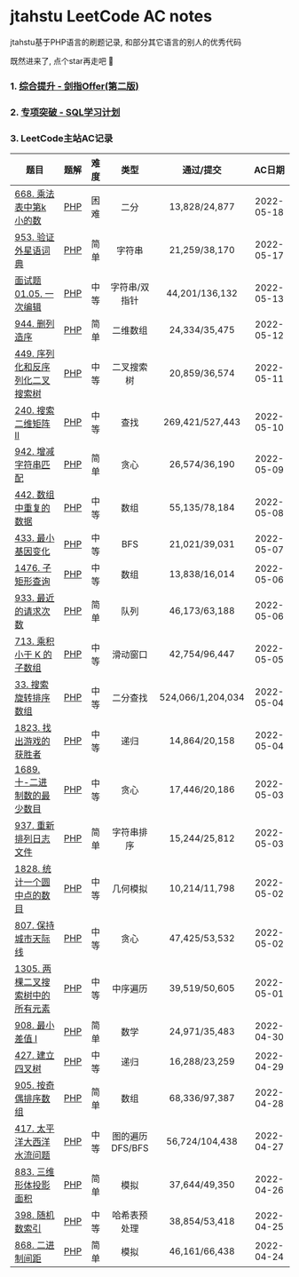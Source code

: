 # jtahstu LeetCode AC notes

jtahstu基于PHP语言的刷题记录, 和部分其它语言的别人的优秀代码

既然进来了, 点个star再走吧 🤣

### 1. [综合提升 - 剑指Offer(第二版)](剑指Offer/README.md)

### 2. [专项突破 - SQL学习计划](MySQL/README.md)

### 3. LeetCode主站AC记录

<!--| []() | [PHP]() |  |  |  | 2022-05- | -->

| 题目 | 题解 | 难度 | 类型 | 通过/提交 | AC日期 |
|----|----|:----:|:----:|:----:|:----:|
| [668. 乘法表中第k小的数](https://leetcode.cn/problems/kth-smallest-number-in-multiplication-table/) | [PHP](https://www.yuque.com/jtahstu/leetcode/uo19el) | 困难 | 二分 | 13,828/24,877 | 2022-05-18 |
| [953. 验证外星语词典](https://leetcode.cn/problems/verifying-an-alien-dictionary/) | [PHP](https://www.yuque.com/jtahstu/leetcode/ze0lcx) | 简单 | 字符串 | 21,259/38,170 | 2022-05-17 |
| [面试题 01.05. 一次编辑](https://leetcode.cn/problems/one-away-lcci/) | [PHP](https://www.yuque.com/jtahstu/leetcode/nxgs5k) | 中等 | 字符串/双指针 | 44,201/136,132 | 2022-05-13 |
| [944. 删列造序](https://leetcode.cn/problems/delete-columns-to-make-sorted/) | [PHP](https://www.yuque.com/jtahstu/leetcode/hgqbp8) | 简单 | 二维数组 | 24,334/35,475 | 2022-05-12 |
| [449. 序列化和反序列化二叉搜索树](https://leetcode.cn/problems/serialize-and-deserialize-bst/) | [PHP](https://www.yuque.com/jtahstu/leetcode/hxl50i) | 中等 | 二叉搜索树 | 20,859/36,574 | 2022-05-11 |
| [240. 搜索二维矩阵 II](https://leetcode.cn/problems/search-a-2d-matrix-ii/) | [PHP](https://www.yuque.com/jtahstu/leetcode/wos6dy) | 中等 | 查找 | 269,421/527,443 | 2022-05-10 |
| [942. 增减字符串匹配](https://leetcode.cn/problems/di-string-match/) | [PHP](https://www.yuque.com/jtahstu/leetcode/wug4mu) | 简单 | 贪心 | 26,574/36,190 | 2022-05-09 |
| [442. 数组中重复的数据](https://leetcode.cn/problems/find-all-duplicates-in-an-array/) | [PHP](https://www.yuque.com/jtahstu/leetcode/ae3cw8) | 中等 | 数组 |  55,135/78,184 | 2022-05-08 |
| [433. 最小基因变化](https://leetcode.cn/problems/minimum-genetic-mutation/) | [PHP](https://www.yuque.com/jtahstu/leetcode/dpvuyr) | 中等 | BFS | 21,021/39,031 | 2022-05-07 |
| [1476. 子矩形查询](https://leetcode.cn/problems/subrectangle-queries/) | [PHP](https://www.yuque.com/jtahstu/leetcode/asr97x) | 中等 | 数组 | 13,838/16,014 | 2022-05-06 |
| [933. 最近的请求次数](https://leetcode.cn/problems/number-of-recent-calls/) | [PHP](https://www.yuque.com/jtahstu/leetcode/wedb6r) | 简单 | 队列 | 46,173/63,188 | 2022-05-06 |
| [713. 乘积小于 K 的子数组](https://leetcode.cn/problems/subarray-product-less-than-k/) | [PHP](https://www.yuque.com/jtahstu/leetcode/alzo5f) | 中等 | 滑动窗口 | 42,754/96,447 | 2022-05-05 |
| [33. 搜索旋转排序数组](https://leetcode.cn/problems/search-in-rotated-sorted-array/) | [PHP](https://www.yuque.com/jtahstu/leetcode/igwyag) | 中等 | 二分查找 | 524,066/1,204,034 | 2022-05-04 |
| [1823. 找出游戏的获胜者](https://leetcode.cn/problems/find-the-winner-of-the-circular-game/) | [PHP](https://www.yuque.com/jtahstu/leetcode/ka6g50) | 中等 | 递归 | 14,864/20,158 | 2022-05-04 |
| [1689. 十-二进制数的最少数目](https://leetcode.cn/problems/partitioning-into-minimum-number-of-deci-binary-numbers/) | [PHP](https://www.yuque.com/jtahstu/leetcode/xzct4q) | 中等 | 贪心 | 17,446/20,186 | 2022-05-03 |
| [937. 重新排列日志文件](https://leetcode.cn/problems/reorder-data-in-log-files/) | [PHP](https://www.yuque.com/jtahstu/leetcode/ci69wx) | 简单 | 字符串排序 | 15,244/25,812 | 2022-05-03 |
| [1828. 统计一个圆中点的数目](https://leetcode.cn/problems/queries-on-number-of-points-inside-a-circle/) | [PHP](https://www.yuque.com/jtahstu/leetcode/gyeu6t) | 中等 | 几何模拟 | 10,214/11,798 | 2022-05-02 |
| [807. 保持城市天际线](https://leetcode.cn/problems/max-increase-to-keep-city-skyline/) | [PHP](https://www.yuque.com/jtahstu/leetcode/sf5byb) | 中等 | 贪心 | 47,425/53,532 | 2022-05-02 |
| [1305. 两棵二叉搜索树中的所有元素](https://leetcode.cn/problems/all-elements-in-two-binary-search-trees/) | [PHP](https://www.yuque.com/jtahstu/leetcode/ey75s3) | 中等 | 中序遍历 | 39,519/50,605 | 2022-05-01 |
| [908. 最小差值 I](https://leetcode.cn/problems/smallest-range-i/) | [PHP](https://www.yuque.com/jtahstu/leetcode/qtiqw8) | 简单 | 数学 | 24,971/35,483 | 2022-04-30 |
| [427. 建立四叉树](https://leetcode.cn/problems/construct-quad-tree/) | [PHP](https://www.yuque.com/jtahstu/leetcode/fc8xfe) | 中等 | 递归 | 16,288/23,259 | 2022-04-29 |
| [905. 按奇偶排序数组](https://leetcode.cn/problems/sort-array-by-parity/) | [PHP](https://www.yuque.com/jtahstu/leetcode/af7dyg) | 简单 | 数组 | 68,336/97,387 | 2022-04-28 |
| [417. 太平洋大西洋水流问题](https://leetcode.cn/problems/pacific-atlantic-water-flow/) | [PHP](https://www.yuque.com/jtahstu/leetcode/ttgg0t) | 中等 | 图的遍历DFS/BFS | 56,724/104,438 | 2022-04-27 |
| [883. 三维形体投影面积](https://leetcode.cn/problems/projection-area-of-3d-shapes/) | [PHP](https://www.yuque.com/jtahstu/leetcode/ko8vde) | 简单 | 模拟 | 37,644/49,350 | 2022-04-26 |
| [398. 随机数索引](https://leetcode.cn/problems/random-pick-index/) | [PHP](https://www.yuque.com/jtahstu/leetcode/dnwn6i) | 中等 | 哈希表预处理 | 38,854/53,418 | 2022-04-25 |
| [868. 二进制间距](https://leetcode.cn/problems/binary-gap/) | [PHP](https://www.yuque.com/jtahstu/leetcode/kxg774) | 简单 | 模拟 | 46,161/66,438 | 2022-04-24 |